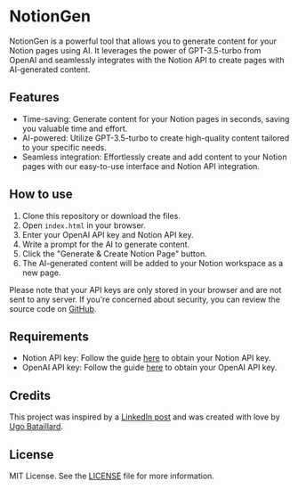 # NotionGen

NotionGen is a powerful tool that allows you to generate content for your Notion pages using AI. It leverages the power of GPT-3.5-turbo from OpenAI and seamlessly integrates with the Notion API to create pages with AI-generated content.

## Features

- Time-saving: Generate content for your Notion pages in seconds, saving you valuable time and effort.
- AI-powered: Utilize GPT-3.5-turbo to create high-quality content tailored to your specific needs.
- Seamless integration: Effortlessly create and add content to your Notion pages with our easy-to-use interface and Notion API integration.

## How to use

1. Clone this repository or download the files.
2. Open `index.html` in your browser.
3. Enter your OpenAI API key and Notion API key.
4. Write a prompt for the AI to generate content.
5. Click the "Generate & Create Notion Page" button.
6. The AI-generated content will be added to your Notion workspace as a new page.

Please note that your API keys are only stored in your browser and are not sent to any server. If you're concerned about security, you can review the source code on [GitHub](https://github.com/knshiro/notion-ai-clone).

## Requirements

- Notion API key: Follow the guide [here](https://developers.notion.com/docs/getting-started#step-2-generate-an-api-key) to obtain your Notion API key.
- OpenAI API key: Follow the guide [here](https://beta.openai.com/docs/guides/authentication#how-to-find-your-keys) to obtain your OpenAI API key.

## Credits

This project was inspired by a [LinkedIn post](https://www.linkedin.com/feed/update/urn:li:activity:7052186703901442048/) and was created with love by [Ugo Bataillard](https://www.linkedin.com/in/ugobataillard/).

## License

MIT License. See the [LICENSE](LICENSE) file for more information.
